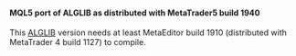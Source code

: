 
#### MQL5 port of ALGLIB as distributed with MetaTrader5 build 1940

This [ALGLIB](http://www.alglib.net/) version needs at least MetaEditor build 1910 (distributed with MetaTrader 4 build 1127)
to compile.
